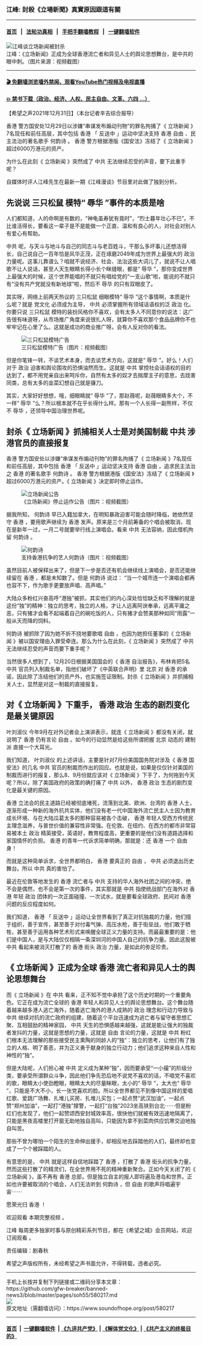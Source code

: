 ### 江峰: 封殺《立場新聞》真實原因跟這有關
------------------------

#### [首页](https://github.com/gfw-breaker/banned-news3/blob/master/README.md) &nbsp;&nbsp;|&nbsp;&nbsp; [法轮功真相](https://github.com/begood0513/basic/blob/master/README.md)  &nbsp;&nbsp;|&nbsp;&nbsp; [手把手翻墙教程](https://github.com/gfw-breaker/guides/wiki)  &nbsp;&nbsp;|&nbsp;&nbsp; [一键翻墙软件](https://github.com/gfw-breaker/nogfw/blob/master/README.md)  



<div><img alt="江峰谈立场新闻被封杀" src="https://img.soundofhope.org/2021-12/1640980821490.jpg"/>
<br/><figcaption class="caption">
 江峰：《立场新闻》正成为全球香港流亡者和异见人士的舆论思想舞台，是中共的眼中刺。（图片来源：视频截图）
</figcaption></div><hr/>

#### [ 🎬  免翻墙浏览墙外禁闻、观看YouTube热门视频及电视直播](https://github.com/gfw-breaker/HelloWorld)

#### [ 💥  禁书下载（政治、经济、人权、民主自由、文革、六四 ...）](https://github.com/gfw-breaker/books/blob/master/README.md)

<div><div class="Content__Wrapper sc-1bvya0-0 grZQxZ">
 <p class="meta-top">
  <span class="meta">
   【希望之声2021年12月31日】（本台记者辛吉综合报导）
  </span>
 </p>
 <p style="text-align:justify">
  <ok href="/term/1043">
   香港
  </ok>
  警方国安处12月29日以涉嫌“串谋发布煽动刊物”的罪名拘捕了《
  <ok href="/term/564227">
   立场新闻
  </ok>
  》7名现任和前任高层，其中包括
  <ok href="/term/1043">
   香港
  </ok>
  「
  <ok href="/term/1010">
   反送中
  </ok>
  」运动中坚决支持
  <ok href="/term/1043">
   香港
  </ok>
  <ok href="/term/9273">
   自由
  </ok>
  、民主法治的著名歌手
  <ok href="/term/3593">
   何韵诗
  </ok>
  。
  <ok href="/term/1043">
   香港
  </ok>
  警方根据港版《国安法》冻结了《
  <ok href="/term/564227">
   立场新闻
  </ok>
  》超过6000万港元的资产。
 </p>
 <p>
  为什么在此刻《
  <ok href="/term/564227">
   立场新闻
  </ok>
  》突然成了
  <ok href="/term/1059">
   中共
  </ok>
  无法继续忍受的声音，要下此重手呢？
 </p>
 <p>
  自媒体时评人江峰先生在最新一期《江峰漫谈》节目里对此做了独到分析。
 </p>
 <h2>
  先说说
  <ok href="/term/670196">
   三只松鼠
  </ok>
  模特“
  <ok href="/term/11199">
   辱华
  </ok>
  ”事件的本质是啥
 </h2>
 <p>
  人们都知道，人的命啊是有数的，“神龟虽寿犹有竟时”，“烈士暮年壮心不已”。不比谁活得长，要看这一辈子是不是能做一个正直、温和有良心的人，对社会对别人有爱心有帮助。
 </p>
 <p>
  <ok href="/term/1059">
   中共
  </ok>
  呢，与天斗与地斗与自己的同志斗与老百姓斗，干那么多坏事儿还想活得长，自己说自己一百年恰是风华正茂，正在琢磨2049年成为世界上最强大的
  <ok href="/term/1194">
   政治
  </ok>
  力量呢。这事儿靠谱么？咱就不说经济、社会、法治这些大词儿了，就说不让人唱歌不让人说话，甚至人天生眼睛长得小长个眯缝眼，都是“
  <ok href="/term/11199">
   辱华
  </ok>
  ”，那你变成世界上最强大的时候，这个世界能唱的不就只有唱给党的“一支山歌”啦，能说的不就只有“没有共产党就没有新地球”啦，然后不
  <ok href="/term/11199">
   辱华
  </ok>
  的只有双眼皮了。
 </p>
 <p>
  其实呀，网络上前两天热议的
  <ok href="/term/670196">
   三只松鼠
  </ok>
  细眼模特“
  <ok href="/term/11199">
   辱华
  </ok>
  ”这个事情啊，本质是什么呢？就是
  <ok href="/term/6087">
   党文化
  </ok>
  必须成为主导，
  <ok href="/term/1059">
   中共
  </ok>
  必须掌握所有领域话语权的泛
  <ok href="/term/1194">
   政治
  </ok>
  化。你要只说
  <ok href="/term/670196">
   三只松鼠
  </ok>
  模特的装扮风格你不喜欢，会有太多人不同意你的说法：这广告很有味道呀，从市场推广角度来说很扎人呀，就算你不喜欢那个食品品牌你不也牢牢记在心里了么。这就是成功的商业推广呀。会有人反对你的看法。
 </p>
 <figure class="OImage__StyledFigure-sc-1lfley0-0 hHSfVg">
  <img alt="三只松鼠模特广告" src="https://img.soundofhope.org/2021-12/1640980437372.jpg"/>
  <br/><figcaption>
   三只松鼠模特广告（图片：视频截图）
  </figcaption>
 </figure>
 <p>
  但是你笔锋一转，不谈艺术本身，而去谈艺术方向，这就是“
  <ok href="/term/11199">
   辱华
  </ok>
  ”。好么！人们对于
  <ok href="/term/1194">
   政治
  </ok>
  迫害和舆论围攻的恐惧油然而生。这就是
  <ok href="/term/1059">
   中共
  </ok>
  掌控社会话语权的目的达到了，都不用党亲自出来呵斥你，自然有太多的奴才去揣摩主子的意思，去戕害同类，总有太多的韭菜幻想自己就是镰刀。
 </p>
 <p>
  其实，大家好好想想，哦，细眼睛就“
  <ok href="/term/11199">
   辱华
  </ok>
  ”了，那赵薇呢，赵薇眼睛多大个，不一样“
  <ok href="/term/11199">
   辱华
  </ok>
  ”么？所以根本就不在乎长得什么样。那有一个人长得一副熊样，不仅不
  <ok href="/term/11199">
   辱华
  </ok>
  ，还领导中国治理世界呢。
 </p>
 <h2>
  封杀《
  <ok href="/term/564227">
   立场新闻
  </ok>
  》抓捕相关人士是对美国制裁
  <ok href="/term/1059">
   中共
  </ok>
  涉港官员的直接报复
 </h2>
 <p>
  <ok href="/term/1043">
   香港
  </ok>
  警方国安处以涉嫌“串谋发布煽动刊物”的罪名拘捕了《
  <ok href="/term/564227">
   立场新闻
  </ok>
  》7名现任和前任高层，其中包括
  <ok href="/term/1043">
   香港
  </ok>
  「
  <ok href="/term/1010">
   反送中
  </ok>
  」运动坚决支持
  <ok href="/term/1043">
   香港
  </ok>
  <ok href="/term/9273">
   自由
  </ok>
  ，追求民主法治之
  <ok href="/term/1043">
   香港
  </ok>
  的著名歌手
  <ok href="/term/3593">
   何韵诗
  </ok>
  。
  <ok href="/term/1043">
   香港
  </ok>
  警方根据港版《国安法》冻结了《
  <ok href="/term/564227">
   立场新闻
  </ok>
  》超过6000万港元的资产。《
  <ok href="/term/564227">
   立场新闻
  </ok>
  》决定即时停止运作。
 </p>
 <figure class="OImage__StyledFigure-sc-1lfley0-0 hHSfVg">
  <img alt="立场新闻公告" src="https://img.soundofhope.org/2021-12/1640980562942.jpg"/>
  <br/><figcaption>
   《立场新闻》停止运作公告（图片：视频截图）
  </figcaption>
 </figure>
 <p>
  据我所知，
  <ok href="/term/3593">
   何韵诗
  </ok>
  早已入籍加拿大，在明知暴政迫害可能会随时降临，她依然坚守
  <ok href="/term/1043">
   香港
  </ok>
  ，要用歌声继续为
  <ok href="/term/1043">
   香港
  </ok>
  发声。原来是三个月前筹备的个唱会被取消，现在是新年一过，一月二号就要举行线上演唱会。看来
  <ok href="/term/1059">
   中共
  </ok>
  无法容纳，因此借机拘留
  <ok href="/term/3593">
   何韵诗
  </ok>
  。
 </p>
 <figure class="OImage__StyledFigure-sc-1lfley0-0 hHSfVg">
  <img alt="何韵诗" src="https://img.soundofhope.org/2021-12/1640980664236.jpg"/>
  <br/><figcaption>
   支持香港抗争的艺人何韵诗（图片：视频截图）
  </figcaption>
 </figure>
 <p>
  虽然目前人被保释出来了，但是下一步是否还有机会继续线上演唱会，是否还能继续留在
  <ok href="/term/1043">
   香港
  </ok>
  ，都是未知数了。但是
  <ok href="/term/3593">
   何韵诗
  </ok>
  说过： “当一个城市连一个演唱会都再也容不下，作为歌手更要放声唱、高声唱。”
 </p>
 <p>
  大陆众多粉红兴奋高呼“港独”被抓，其实他们的内心深处恰恰缺乏和不理解的就是这份“独”的精神：独立的思考，独立的人格，才让人远离阿谀奉承，远离平庸之恶，只有猪才会看不起端着自己的碗吃饭的人，只有猪才会赞美那种如同“雨露”一般从天而降的饲料。
 </p>
 <p>
  <ok href="/term/3593">
   何韵诗
  </ok>
  被抓除了因为她不折不挠地要歌唱
  <ok href="/term/9273">
   自由
  </ok>
  ，也因为她担任董事的《
  <ok href="/term/564227">
   立场新闻
  </ok>
  》被以国安理由入罪受牵连。那么为什么在此刻，《
  <ok href="/term/564227">
   立场新闻
  </ok>
  》突然成了
  <ok href="/term/1059">
   中共
  </ok>
  无法继续忍受的声音而要下重手呢？
 </p>
 <p>
  当然很多人想到了，12月20日根据美国国会的《
  <ok href="/term/1043">
   香港
  </ok>
  自治报告》，布林肯把5名
  <ok href="/term/1059">
   中共
  </ok>
  官员列入制裁名单，指他们破坏了《中英联合声明》里
  <ok href="/term/2252">
   北京
  </ok>
  对
  <ok href="/term/1043">
   香港
  </ok>
  的承诺，因此除了冻结他们的资产外，也实施签证限制。封杀《
  <ok href="/term/564227">
   立场新闻
  </ok>
  》并抓捕相关人士，显然是对这一制裁的直接报复。
 </p>
 <h2>
  对《
  <ok href="/term/564227">
   立场新闻
  </ok>
  》下重手，
  <ok href="/term/1043">
   香港
  </ok>
  <ok href="/term/1194">
   政治
  </ok>
  生态的剧烈变化是最关键原因
 </h2>
 <p>
  <ok href="/term/3465">
   叶刘淑仪
  </ok>
  今年9月在对外记者会上演讲表示，就连《
  <ok href="/term/564227">
   立场新闻
  </ok>
  》都没有关闭，就说明了
  <ok href="/term/1043">
   香港
  </ok>
  仍有言论
  <ok href="/term/9273">
   自由
  </ok>
  。如今的行动显然是给这些所谓把握
  <ok href="/term/2252">
   北京
  </ok>
  动态的
  <ok href="/term/12112">
   建制派
  </ok>
  直接一个大耳光。
 </p>
 <p>
  我们知道，
  <ok href="/term/3465">
   叶刘淑仪
  </ok>
  的上述讲话，主要是针对7月份美国国务院对涉及《
  <ok href="/term/1043">
   香港
  </ok>
  国安法》的几名
  <ok href="/term/1059">
   中共
  </ok>
  官员的制裁而作出的回应。也就是说，如果是仅仅针对美国的制裁而进行的报复，那么8、9月份就应该对《
  <ok href="/term/564227">
   立场新闻
  </ok>
  》下手了，为何拖到今天呢？所以，除了美国政府的政策的确打痛了
  <ok href="/term/1059">
   中共
  </ok>
  以外，
  <ok href="/term/1043">
   香港
  </ok>
  <ok href="/term/1194">
   政治
  </ok>
  生态的剧烈变化是最关键的原因。
 </p>
 <p>
  <ok href="/term/1043">
   香港
  </ok>
  立法会的民主道路已经被彻底堵死，流落到北美、欧洲、台湾的
  <ok href="/term/1043">
   香港
  </ok>
  人士，逐渐形成一种新的海外抗共实体，他们没有老一代中国海外流亡民主人士因为教育成长环境、与在大陆瓜葛太多的那种容易被各个击破，
  <ok href="/term/1043">
   香港
  </ok>
  年轻人受西方传统民主理念滋养，与普世价值的兼容性非常强。在伦敦、在纽约、在西方的都市非常容易被本土
  <ok href="/term/1194">
   政治
  </ok>
  精英接受，英语好，教育程度高，更重要的是他们没有道路选择和家国情怀的负担。
  <ok href="/term/1043">
   香港
  </ok>
  的青年一代诉求简单明确，那就是：还
  <ok href="/term/1043">
   香港
  </ok>
  一个
  <ok href="/term/9273">
   自由
  </ok>
  身！
 </p>
 <p>
  而就是这种简单诉求，全世界都明白，
  <ok href="/term/1043">
   香港
  </ok>
  要真正的
  <ok href="/term/9273">
   自由
  </ok>
  ，
  <ok href="/term/1059">
   中共
  </ok>
  必须退出历史舞台。所以
  <ok href="/term/1059">
   中共
  </ok>
  真的害怕了。
 </p>
 <p>
  最近在伦敦等地发生的
  <ok href="/term/1043">
   香港
  </ok>
  流亡者与
  <ok href="/term/1059">
   中共
  </ok>
  支持的华人海外社团之间的冲突，绝不会是偶然，也不会是第一次的事件，其实那就是
  <ok href="/term/1059">
   中共
  </ok>
  指使统战部门在海外对
  <ok href="/term/1043">
   香港
  </ok>
  年轻
  <ok href="/term/1194">
   政治
  </ok>
  团体的一次正面碰撞、一次试水，就是要看全球政府、民间对
  <ok href="/term/1043">
   香港
  </ok>
  问题的反应程度如何。
 </p>
 <p>
  我们知道，
  <ok href="/term/1043">
   香港
  </ok>
  「
  <ok href="/term/1010">
   反送中
  </ok>
  」运动让全世界看到了真正对抗独裁的力量，他们擅于组织，善于宣传，甚至善于对付毒气弹、高压水枪，善于街垒战，他们敢于牺牲，甚至善于运用各种艺术形式来唤醒全球正义力量的支持。而最最重要的是：他们是中国人，是与大陆仅仅相隔一条深圳河的中国人自己的抗争力量。因此这股被
  <ok href="/term/1059">
   中共
  </ok>
  看起来被消灭打散了的
  <ok href="/term/1043">
   香港
  </ok>
  街头
  <ok href="/term/1194">
   政治
  </ok>
  力量，是如此的弥足珍贵。
 </p>
 <h2>
  《
  <ok href="/term/564227">
   立场新闻
  </ok>
  》正成为全球
  <ok href="/term/1043">
   香港
  </ok>
  流亡者和异见人士的舆论思想舞台
 </h2>
 <p>
  而《
  <ok href="/term/564227">
   立场新闻
  </ok>
  》在
  <ok href="/term/1059">
   中共
  </ok>
  看来，正不知不觉中承担了这个历史时期的一个重要角色。它正在成为流亡全球的
  <ok href="/term/1043">
   香港
  </ok>
  年轻人和异见人士的舆论思想舞台。这个舞台随着越来越多港人逃亡海外，随着逃亡海外的港人成熟的
  <ok href="/term/1194">
   政治
  </ok>
  理念和行动力导致与
  <ok href="/term/1059">
   中共
  </ok>
  继续对抗的流亡政府的组建，随着这个平台迅速成为逃亡者与留守者思想汇聚、互相鼓励的精神家园，
  <ok href="/term/1059">
   中共
  </ok>
  天生的恐惧感越来越强，这就是能让强大的独裁者发抖的力量，这就是思想的力量，这就是
  <ok href="/term/9273">
   自由
  </ok>
  言论的力量，这就是
  <ok href="/term/1059">
   中共
  </ok>
  粉红们根本无法理解的那些接受民主熏陶的同龄人的“独”：独立的思考，让他们有了独立的人格、明了善恶，并为正义勇于献身的独立行动力；他们追求这种来自人性和神性的“独”。
 </p>
 <p>
  但是大陆呢，人们担心被
  <ok href="/term/1059">
   中共
  </ok>
  定义成为某种“独”，因而要承受“一小撮”的阶级分类，要承受所谓群众斗争，因此他们争先恐后地不说党不喜欢的话，不唱党不喜欢的歌，眼睛太小使劲瞪眼，眼睛太大的尽量眯眼，太小的“
  <ok href="/term/11199">
   辱华
  </ok>
  ”，太大也“
  <ok href="/term/11199">
   辱华
  </ok>
  ”，只能是不大不小，长一张党喜欢的脸。所以全世界都见不到像中国这样的爱唱红歌、爱跳广场舞、扎堆儿买房、扎堆儿买包；一起点赞“武汉加油”，一起点赞“郑州加油”，一起打“港独”撑警，一起打“台独”2023坐高铁到台北⋯⋯但是粉红们也发现了，他们一起赞颂西安封城效率高，很快他们就被有效迅速地隔离了，只能是黑夜高楼里打开窗无助地独自高叫，只能因为拿不到菜肉供应饥寒交迫地独自叫苦。
 </p>
 <p>
  那些不曾为哪怕一个陌生的生命伸出援手，却相反地去踩踏他的人们，最终却也变成了一个个被踩踏的人。
 </p>
 <p>
  有意思的是，
  <ok href="/term/1059">
   中共
  </ok>
  就是这样自信地踩踏了
  <ok href="/term/1043">
   香港
  </ok>
  ，打散了
  <ok href="/term/1043">
   香港
  </ok>
  街头的抗争力量，然而这些打散了的精灵们，在全世界用不死的精神重新聚合。正如今天关闭了的《
  <ok href="/term/564227">
   立场新闻
  </ok>
  》，虽不再有
  <ok href="/term/1043">
   香港
  </ok>
  总部，但是独立自主的报人即将遍及港岛和世界。正如也许要被取消的个唱会，人们无法听到
  <ok href="/term/3593">
   何韵诗
  </ok>
  ，但
  <ok href="/term/9273">
   自由
  </ok>
  的歌声将唱遍宇宙⋯⋯
 </p>
 <p>
  愿荣光归
  <ok href="/term/1043">
   香港
  </ok>
  ！
 </p>
 <p>
  欢迎观看
  <ok href="https://youtu.be/m5ecjQvC6PY">
   本期完整视频
  </ok>
  。
 </p>
 <p>
  <ok href="https://www.soundofhope.org/term/3461">
   江峰
  </ok>
  每周更多独家时事与原创精彩系列节目，都在《希望之城》会员网站，欢迎
  <ok href="https://landofhope.tv/jiangfeng">
   订阅观看
  </ok>
  。
 </p>
 <p class="meta-btm">
  责任编辑：剧春秋
 </p>
 <p class="meta-btm">
  希望之声版权所有，未经希望之声书面允许，不得转载，违者必究。
 </p>
</div>
</div>
<hr/>
手机上长按并复制下列链接或二维码分享本文章：<br/>
https://github.com/gfw-breaker/banned-news3/blob/master/pages/soh55/580217.md <br/>
<a href='https://github.com/gfw-breaker/banned-news3/blob/master/pages/soh55/580217.md'><img src='https://github.com/gfw-breaker/banned-news3/blob/master/pages/soh55/580217.md.png'/></a> <br/>
原文地址（需翻墙访问）：https://www.soundofhope.org/post/580217


------------------------
#### [首页](https://github.com/gfw-breaker/banned-news3/blob/master/README.md) &nbsp;|&nbsp; [一键翻墙软件](https://github.com/gfw-breaker/nogfw/blob/master/README.md) &nbsp;| [《九评共产党》](https://github.com/gfw-breaker/9ping.md/blob/master/README.md#九评之一评共产党是什么) | [《解体党文化》](https://github.com/gfw-breaker/jtdwh.md/blob/master/README.md) | [《共产主义的终极目的》](https://github.com/gfw-breaker/gczydzjmd.md/blob/master/README.md)


<img src='http://gfw-breaker.win/banned-news3/pages/soh55/580217.md' width='0px' height='0px'/>